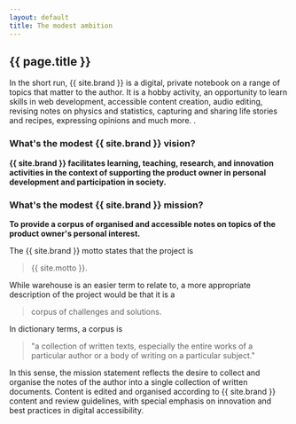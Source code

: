 ```yaml
---
layout: default
title: The modest ambition
---
```


## {{ page.title }}

In the short run, {{ site.brand }} is a digital, private notebook on a range of topics that matter to the author.
It is a hobby activity, an opportunity to learn skills in web development, accessible content creation, audio editing, revising notes on physics and statistics, capturing and sharing life stories and recipes, expressing opinions and much more. .

### What's the modest {{ site.brand }} vision?

**{{ site.brand }} facilitates learning, teaching, research, and innovation activities in the context of supporting the product owner in personal development and participation in society.**

### What's the modest {{ site.brand }} mission?

**To provide a corpus of organised and accessible notes on topics of the product owner's personal interest.**

The {{ site.brand }} motto states that the project is

> {{ site.motto }}.

While warehouse is an easier term to relate to, a more appropriate description of the project would be that it is a

> corpus of challenges and solutions.

In dictionary terms, a corpus is

> "a collection of written texts, especially the entire works of a particular author or a body of writing on a particular subject."

In this sense, the mission statement reflects the desire to collect and organise the notes of the author into a single collection of written documents.
Content is edited and organised according to {{ site.brand }} content and review guidelines, with special emphasis on innovation and best practices in digital accessibility.